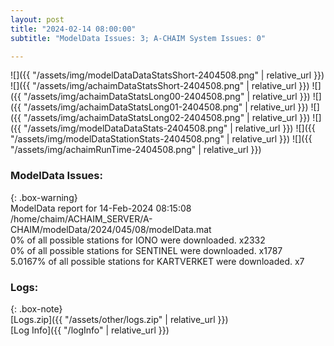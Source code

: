 ```yaml
---
layout: post
title: "2024-02-14 08:00:00"
subtitle: "ModelData Issues: 3; A-CHAIM System Issues: 0"

---
```


![]({{ "/assets/img/modelDataDataStatsShort-2404508.png" | relative_url }})
![]({{ "/assets/img/achaimDataStatsShort-2404508.png" | relative_url }})
![]({{ "/assets/img/achaimDataStatsLong00-2404508.png" | relative_url }})
![]({{ "/assets/img/achaimDataStatsLong01-2404508.png" | relative_url }})
![]({{ "/assets/img/achaimDataStatsLong02-2404508.png" | relative_url }})
![]({{ "/assets/img/modelDataDataStats-2404508.png" | relative_url }})
![]({{ "/assets/img/modelDataStationStats-2404508.png" | relative_url }})
![]({{ "/assets/img/achaimRunTime-2404508.png" | relative_url }})


### ModelData Issues:  
  
{: .box-warning}  
 ModelData report for 14-Feb-2024 08:15:08   
 /home/chaim/ACHAIM_SERVER/A-CHAIM/modelData/2024/045/08/modelData.mat   
 0% of all possible stations for IONO were downloaded. x2332   
 0% of all possible stations for SENTINEL were downloaded. x1787   
 5.0167% of all possible stations for KARTVERKET were downloaded. x7   
  


### Logs:  
  
{: .box-note}  
[Logs.zip]({{ "/assets/other/logs.zip" | relative_url }})  
[Log Info]({{ "/logInfo" | relative_url }})  

